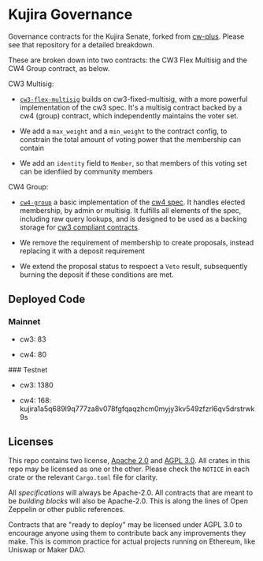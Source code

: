 # Kujira Governance

Governance contracts for the Kujira Senate, forked from [cw-plus](https://github.com/CosmWasm/cw-plus). Please see that repository for a detailed breakdown.

These are broken down into two contracts: the CW3 Flex Multisig and the CW4 Group contract, as below.

CW3 Multisig:

- [`cw3-flex-multisig`](./contracts/cw3-flex-multisig) builds on cw3-fixed-multisig,
  with a more powerful implementation of the cw3 spec. It's a multisig contract
  backed by a cw4 (group) contract, which independently maintains the voter set.

- We add a `max_weight` and a `min_weight` to the contract config, to constrain the
  total amount of voting power that the membership can contain

- We add an `identity` field to `Member`, so that members of this voting set can be
  idenfiied by community members

CW4 Group:

- [`cw4-group`](./contracts/cw4-group) a basic implementation of the
  [cw4 spec](./packages/cw4/README.md). It handles elected membership, by admin or multisig.
  It fulfills all elements of the spec, including raw query lookups,
  and is designed to be used as a backing storage for [cw3 compliant contracts](./packages/cw3/README.md).

- We remove the requirement of membership to create proposals, instead replacing it with a deposit requirement

- We extend the proposal status to respoect a `Veto` result, subsequently burning the deposit if these conditions
  are met.

## Deployed Code

### Mainnet

- cw3: 83

- cw4: 80

### Testnet

- cw3: 1380

- cw4: 168: kujira1a5q689l9q777za8v078fgfqaqzhcm0myjy3kv549zfzrl6qv5drstrwk9s

## Licenses

This repo contains two license, [Apache 2.0](./LICENSE-APACHE) and
[AGPL 3.0](./LICENSE-AGPL.md). All crates in this repo may be licensed
as one or the other. Please check the `NOTICE` in each crate or the
relevant `Cargo.toml` file for clarity.

All _specifications_ will always be Apache-2.0. All contracts that are
meant to be _building blocks_ will also be Apache-2.0. This is along
the lines of Open Zeppelin or other public references.

Contracts that are "ready to deploy" may be licensed under AGPL 3.0 to
encourage anyone using them to contribute back any improvements they
make. This is common practice for actual projects running on Ethereum,
like Uniswap or Maker DAO.
